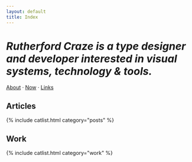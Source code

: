 ```yaml
---
layout: default
title: Index
---
```


# _Rutherford Craze is a type designer and developer interested in visual systems, technology & tools._

[About](/about) · [Now](/now) · [Links](/links)

## Articles

{% include catlist.html category="posts" %}

## Work

{% include catlist.html category="work" %}